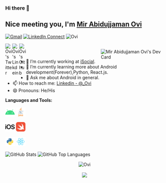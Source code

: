### Hi there 👋

## Nice meeting you, I'm [Mir Abidujjaman Ovi](https://www.linkedin.com/in/mir-abidujjaman-ovi/)
[![Gmail](https://img.shields.io/badge/%20-Send%20Mail-black?color=14171A&labelColor=ef5350&logo=gmail&logoColor=ffffff)](mailto:oviice@gmail.com?subject=From%20GitHub&body=Hi,%20there.%20Found%20you%20from%20GitHub.)
[![LinkedIn Connect](https://img.shields.io/badge/%20-Connect-black?color=14171A&labelColor=1DA1F2&logo=linkedin&logoColor=ffffff)](https://www.linkedin.com/in/mir-abidujjaman-ovi/)
<img src="https://komarev.com/ghpvc/?username=oviice&label=Profile%20views&color=brightgreen&style=flat" alt="Ovi" /> </p>
<a href="https://twitter.com/oviice13">
  <img align="left" alt="
  Ovi's Twitter" width="22px" src="https://cdn.jsdelivr.net/npm/simple-icons@v3/icons/twitter.svg" />
</a>
<a href="https://www.linkedin.com/in/mir-abidujjaman-ovi/">
  <img align="left" alt="Ovi's Linkdein" width="22px" src="https://cdn.jsdelivr.net/npm/simple-icons@v3/icons/linkedin.svg" />
</a>
<a href="https://github.com/oviice">
  <img align="left" alt="Ovi's Github" width="22px" src="https://cdn.jsdelivr.net/npm/simple-icons@v3/icons/github.svg" />
</a>

<br/>
<a href="https://app.daily.dev/oviice22"><img align="right"src="https://api.daily.dev/devcards/a6c17267938c40169a32624ab0c28f93.png?r=479" width="200" alt="Mir Abidujjaman Ovi's Dev Card"/></a>
<br/>



- 🔭 I’m currently working at [iSocial](https://isocial.com.bd/).
- 🌱 I’m currently learning more about Android development(Forever),Python, React.js.
- 💬 Ask me about Android in general.
- 📫 How to reach me: [Linkedin - @_Ovi](https://www.linkedin.com/in/mir-abidujjaman-ovi/)
- 😄 Pronouns: He/His

**Languages and Tools:**  

<code><img height="30" src="https://raw.githubusercontent.com/github/explore/80688e429a7d4ef2fca1e82350fe8e3517d3494d/topics/android/android.png"></code>
<code><img height="30" src="https://raw.githubusercontent.com/github/explore/80688e429a7d4ef2fca1e82350fe8e3517d3494d/topics/java/java.png"></code>

<code><img height="30" src="https://raw.githubusercontent.com/github/explore/80688e429a7d4ef2fca1e82350fe8e3517d3494d/topics/ios/ios.png"></code>
<code><img height="30" src="https://raw.githubusercontent.com/github/explore/80688e429a7d4ef2fca1e82350fe8e3517d3494d/topics/swift/swift.png"></code>

<code><img height="30" src="https://raw.githubusercontent.com/github/explore/80688e429a7d4ef2fca1e82350fe8e3517d3494d/topics/python/python.png"></code>
<code><img height="30" src="https://raw.githubusercontent.com/github/explore/80688e429a7d4ef2fca1e82350fe8e3517d3494d/topics/react/react.png"></code>

![GitHub Stats](https://github-readme-stats.vercel.app/api?username=oviice&count_private=true&show_icons=true&theme=dark)
![GitHub Top Languages](https://github-readme-stats.vercel.app/api/top-langs/?username=oviice&layout=compact&theme=radical)
<div align="center">
  
 
  <p align="center"><img width="600" align="center" src="https://github-readme-streak-stats.herokuapp.com/?user=oviice&" alt="Ovi" /></p>
  <p align="center"><img width="1000" align="center" src="https://github-profile-trophy.vercel.app/?username=oviice&column=5&rank=SSS,SS,S,AAA,AA,A,B,C" /></p>
